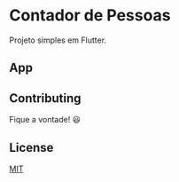 # Contador de Pessoas

Projeto simples em Flutter.

## App


## Contributing
Fique a vontade! :smiley:

## License
[MIT](/LICENSE)
